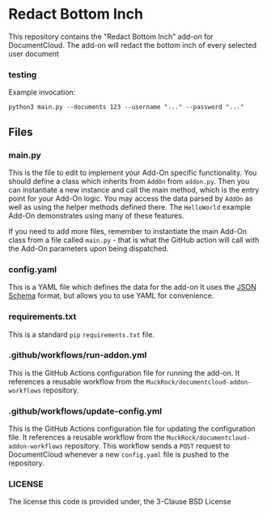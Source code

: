
# Redact Bottom Inch

This repository contains the "Redact Bottom Inch" add-on for DocumentCloud. The add-on will redact the bottom inch of every selected user document

### testing

Example invocation:
```
python3 main.py --documents 123 --username "..." --password "..."
```

## Files

### main.py

This is the file to edit to implement your Add-On specific functionality.  You
should define a class which inherits from `AddOn` from `addon.py`.  Then you
can instantiate a new instance and call the main method, which is the entry
point for your Add-On logic.  You may access the data parsed by `AddOn` as well
as using the helper methods defined there.  The `HelloWorld` example Add-On
demonstrates using many of these features.

If you need to add more files, remember to instantiate the main Add-On class
from a file called `main.py` - that is what the GitHub action will call with
the Add-On parameters upon being dispatched.

### config.yaml

This is a YAML file which defines the data for the add-on It uses the [JSON Schema](https://json-schema.org/) format, but allows you to
use YAML for convenience.  

### requirements.txt

This is a standard `pip` `requirements.txt` file. 

### .github/workflows/run-addon.yml

This is the GitHub Actions configuration file for running the add-on.  It
references a reusable workflow from the
`MuckRock/documentcloud-addon-workflows` repository.  

### .github/workflows/update-config.yml

This is the GitHub Actions configuration file for updating the configuration
file.  It references a reusable workflow from the
`MuckRock/documentcloud-addon-workflows` repository.  This workflow sends a
`POST` request to DocumentCloud whenever a new `config.yaml` file is pushed to
the repository. 

### LICENSE

The license this code is provided under, the 3-Clause BSD License
